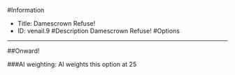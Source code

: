 #Information
 - Title: Damescrown Refuse!
 - ID: venail.9
#Description
Damescrown Refuse!
#Options

___
##Onward!

###AI weighting:
AI weights this option at 25

